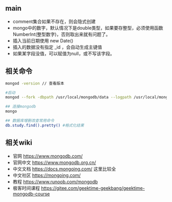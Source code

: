 ## main



- comment集合如果不存在，则会隐式创建
- mongo中的数字，默认情况下是double类型，如果要存整型，必须使用函数NumberInt(整型数字)，否则取出来就有问题了。
- 插入当前日期使用 new Date()
- 插入的数据没有指定 _id ，会自动生成主键值
- 如果某字段没值，可以赋值为null，或不写该字段。

 ## 相关命令

```sh
mongod -version // 查看版本

#启动
mongod --fork -dbpath /usr/local/mongodb/data --logpath /usr/local/mongodb/log/mongo.log --logappend 

## 连接mongodb
mongo 

## 数据库增删改查常用命令
db.study.find().pretty() #格式化结果

```



## 相关wiki



- 官网 https://www.mongodb.com/
- 官网中文 https://www.mongodb.org.cn/
- 中文文档 https://docs.mongoing.com/ 这里比较全
- 中文社区 https://mongoing.com/
- 教程 https://www.runoob.com/mongodb
- 极客时间课程 https://gitee.com/geektime-geekbang/geektime-mongodb-course